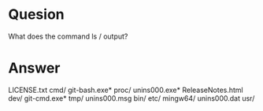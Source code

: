 # Quesion

What does the command ls / output?

# Answer

LICENSE.txt        cmd/  git-bash.exe*  proc/         unins000.exe*
ReleaseNotes.html  dev/  git-cmd.exe*   tmp/          unins000.msg
bin/               etc/  mingw64/       unins000.dat  usr/
